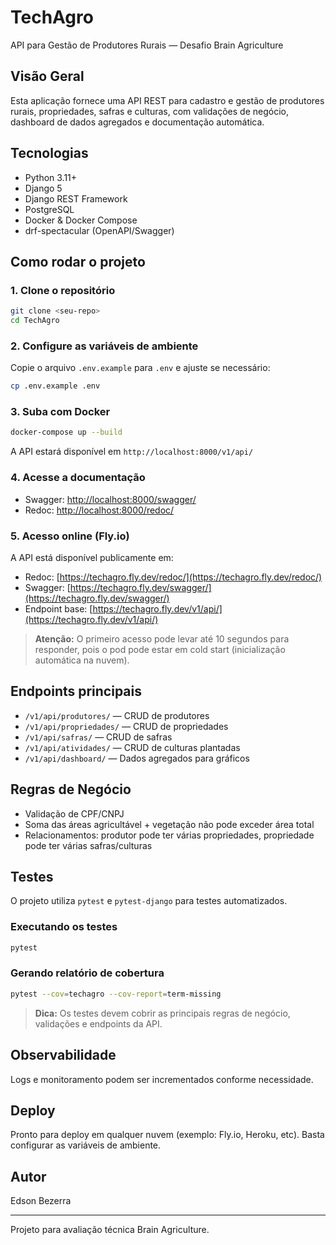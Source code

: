 # TechAgro

API para Gestão de Produtores Rurais — Desafio Brain Agriculture

## Visão Geral
Esta aplicação fornece uma API REST para cadastro e gestão de produtores rurais, propriedades, safras e culturas, com validações de negócio, dashboard de dados agregados e documentação automática.

## Tecnologias
- Python 3.11+
- Django 5
- Django REST Framework
- PostgreSQL
- Docker & Docker Compose
- drf-spectacular (OpenAPI/Swagger)

## Como rodar o projeto

### 1. Clone o repositório
```bash
git clone <seu-repo>
cd TechAgro
```

### 2. Configure as variáveis de ambiente
Copie o arquivo `.env.example` para `.env` e ajuste se necessário:
```bash
cp .env.example .env
```

### 3. Suba com Docker
```bash
docker-compose up --build
```
A API estará disponível em `http://localhost:8000/v1/api/`

### 4. Acesse a documentação
- Swagger: [http://localhost:8000/swagger/](http://localhost:8000/swagger/)
- Redoc: [http://localhost:8000/redoc/](http://localhost:8000/redoc/)

### 5. Acesso online (Fly.io)

A API está disponível publicamente em:
- Redoc: [https://techagro.fly.dev/redoc/](https://techagro.fly.dev/redoc/)
- Swagger: [https://techagro.fly.dev/swagger/](https://techagro.fly.dev/swagger/)
- Endpoint base: [https://techagro.fly.dev/v1/api/](https://techagro.fly.dev/v1/api/)

> **Atenção:** O primeiro acesso pode levar até 10 segundos para responder, pois o pod pode estar em cold start (inicialização automática na nuvem).

## Endpoints principais
- `/v1/api/produtores/` — CRUD de produtores
- `/v1/api/propriedades/` — CRUD de propriedades
- `/v1/api/safras/` — CRUD de safras
- `/v1/api/atividades/` — CRUD de culturas plantadas
- `/v1/api/dashboard/` — Dados agregados para gráficos

## Regras de Negócio
- Validação de CPF/CNPJ
- Soma das áreas agricultável + vegetação não pode exceder área total
- Relacionamentos: produtor pode ter várias propriedades, propriedade pode ter várias safras/culturas

## Testes

O projeto utiliza `pytest` e `pytest-django` para testes automatizados.

### Executando os testes

```bash
pytest
```

### Gerando relatório de cobertura

```bash
pytest --cov=techagro --cov-report=term-missing
```

> **Dica:** Os testes devem cobrir as principais regras de negócio, validações e endpoints da API.

## Observabilidade
Logs e monitoramento podem ser incrementados conforme necessidade.

## Deploy
Pronto para deploy em qualquer nuvem (exemplo: Fly.io, Heroku, etc). Basta configurar as variáveis de ambiente.

## Autor
Edson Bezerra

---
Projeto para avaliação técnica Brain Agriculture.
